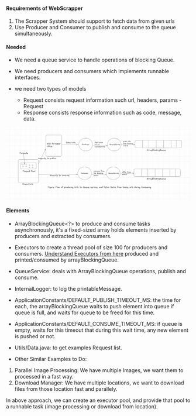 #### Requirements of WebScrapper
1. The Scrapper System should support to fetch data from given urls
2. Use Producer and Consumer to publish and consume to the queue simultaneously.

#### Needed
- We need a queue service to handle operations of blocking Queue.
- We need producers and consumers which implements runnable interfaces.
- we need two types of models

    - Request consists request information such url, headers, params - Request
    - Response consists response information such as code, message, data.

![Flow](Flow.png)

#### Elements
- ArrayBlockingQueue<?> to produce and consume tasks asynchronously, it's a fixed-sized array holds elements inserted by
  producers and extracted by consumers.
- Executors to create a thread pool of size 100 for producers and consumers. [Understand Executors from here](https://github.com/code123-tech/Basics_Java_With_OOP_Concepts/blob/main/Concurrency/ExecutorsHansOn.java)
  produced and printed/consumed by arrayBlockingQueue.
- QueueService: deals with ArrayBlockingQueue operations, publish and consume.
- InternalLogger: to log the printableMessage.
- ApplicationConstants/DEFAULT_PUBLISH_TIMEOUT_MS: the time for each, the arrayBlockingQueue waits to push element into queue
  if queue is full, and waits for queue to be freed for this time.
- ApplicationConstants/DEFAULT_CONSUME_TIMEOUT_MS: if queue is empty, waits for this timeout that during this wait time, any new
  element is pushed or not.
- Utils/Data.java: to get examples Request list.

- Other Similar Examples to Do: 
1. Parallel Image Processing: We have multiple Images, we want them to processed in a fast way.
2. Download Manager: We have multiple locations, we want to download files from those location fast and parallely.

In above approach, we can create an executor pool, and provide that pool to a runnable task (image processing or download 
from location).
